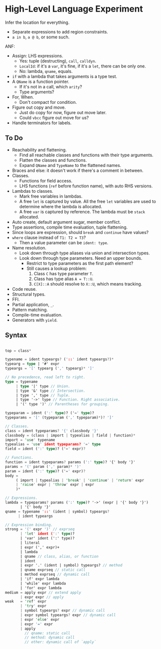 # High-Level Language Experiment

Infer the location for everything.
- Separate expressions to add region constraints.
- `a in b`, `a @ b`, or some such.

ANF:
- Assign: LHS expressions.
  - Yes: tuple (destructing), `call`, `calldyn`.
  - `LocalId`: if it's a `var`, it's fine, if it's a `let`, there can be only one.
  - No: lambda, `qname`, equals.
- `if` with a lambda that takes arguments is a type test.
- A `QName` is a function pointer.
  - If it's not in a call, which `arity`?
  - Type arguments?
- For, When.
  - Don't compact for condition.
- Figure out copy and move.
  - Just do copy for now, figure out move later.
  - Could `vbcc` figure out move for us?
- Handle terminators for labels.

## To Do

- Reachability and flattening.
  - Find all reachable classes and functions with their type arguments.
  - Flatten the classes and functions.
  - Expand `QName` and `TypeName` to the flattened names.
- Braces and else: it doesn't work if there's a comment in between.
- Classes.
  - Functions for field access.
  - LHS functions (`ref` before function name), with auto RHS versions.
- Lambdas to classes.
  - Mark free variables in lambdas.
  - A free `let` is captured by value. All the free `let` variables are used to determine where the lambda is allocated.
  - A free `var` is captured by reference. The lambda must be `stack` allocated.
- Auto create, default argument sugar, member conflict.
- Type assertions, compile time evaluation, tuple flattening.
- Since loops are expression, should `break` and `continue` have values?
- `where` clause instead of `T1: T2 = T3`?
  - Then a value parameter can be `ident: type`.
- Name resolution.
  - Look down through type aliases via union and intersection types.
  - Look down through type parameters. Need an upper bounds.
    - Restrict to type parameters as the first path element?
    - Still causes a lookup problem:
      1. Class `C` has type parameter `T`.
      2. Class has type alias `A = T::U`.
      3. `C[X]::A` should resolve to `X::U`, which means tracking.
- Code reuse.
- Structural types.
- FFI.
- Partial application, `_`.
- Pattern matching.
- Compile-time evaluation.
- Generators with `yield`.

## Syntax

```rs

top = class*

typename = ident typeargs? ('::' ident typeargs?)*
typearg = type | '#' expr
typeargs = '[' typearg (',' typearg)* ']'

// No precedence, read left to right.
type = typename
     | type '|' type // Union.
     | type '&' type // Intersection.
     | type ',' type // Tuple.
     | type '->' type // Function. Right associative.
     | '(' type ')' // Parentheses for grouping.

typeparam = ident (':' type)? ('=' type)?
typeparams = '[' (typeparam (',' typeparam)*)? ']'

// Classes.
class = ident typeparams? '{' classbody '}'
classbody = (class | import | typealias | field | function)*
import = 'use' typename
typealias = 'use' ident typeparams? '=' type
field = ident (':' type)? ('=' expr)?

// Functions.
function = ident typeparams? params (':' type)? '{' body '}'
params = '(' param (',' param)* ')'
param = ident (':' type)? ('=' expr)?
body =
     ( import | typealias | 'break' | 'continue' | 'return' expr
     | 'raise' expr | 'throw' expr | expr
     )*

// Expressions.
lambda = typeparams? params (':' type)? '->' (expr | '{' body '}')
       | '{' body '}'
qname = typename '::' (ident | symbol) typeargs?
      | ident typeargs

// Expression binding.
strong = '(' expr ')' // exprseq
       | 'let' ident (':' type)?
       | 'var' ident (':' type)?
       | literal
       | expr (',' expr)+
       | lambda
       | qname // class, alias, or function
       | ident
       | expr '.' (ident | symbol) typeargs? // method
       | qname exprseq // static call
       | method exprseq // dynamic call
       | 'if' expr lambda
       | 'while' expr lambda
       | 'for' expr lambda
medium = apply expr // extend apply
       | expr expr // apply
weak   = 'ref' expr
       | 'try' expr
       | symbol typeargs? expr // dynamic call
       | expr symbol typeargs? expr // dynamic call
       | expr 'else' expr
       | expr '=' expr
       | apply
         // qname: static call
         // method: dynamic call
         // other: dynamic call of `apply`

```
